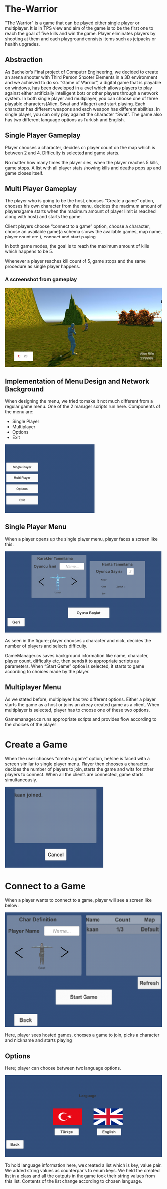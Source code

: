 # The-Warrior
"The Warrior" is a game that can be played either single player or multiplayer. It
is in TPS view and aim of the game is to be the first one to reach the goal of five kills
and win the game. Player eliminates players by shooting at them and each playground
consists items such as jetpacks or health upgrades.

## Abstraction
As Bachelor’s Final project of Computer Engineering, we decided to create an
arena shooter with Third Person Shooter Elements in a 3D environment and we
achieved to do so. “Game of Warrior”, a digital game that is playable on windows, has
been developed in a level which allows players to play against either artificially
intelligent bots or other players through a network system. In both single player and
multiplayer, you can choose one of three playable characters(Alien, Swat and Villager)
and start playing. Each character has different weapons and each weapon has different
abilities. In single player, you can only play against the character “Swat”. The game
also has two different language options as Turkish and English.

## Single Player Gameplay
Player chooses a character, decides on player count on the map which is between 2 and
4. Difficulty is selected and game starts.

No matter how many times the player dies, when the player reaches 5 kills, game stops.
A list with all player stats showing kills and deaths pops up and game closes itself.

## Multi Player Gameplay
The player who is going to be the host, chooses “Create a game” option, chooses his
own character from the menu, decides the maximum amount of players(game starts
when the maximum amount of player limit is reached along with host) and starts the
game.

Client players choose “connect to a game” option, choose a character, choose an
available game(a schema shows the available games, map name, player count etc.),
connect and start playing.

In both game modes, the goal is to reach the maximum amount of kills which happens
to be 5.

Whenever a player reaches kill count of 5, game stops and the same procedure as single
player happens.

### A screenshot from gameplay
<img src="https://raw.githubusercontent.com/ksavas/The-Warrior/master/w1.png">

## Implementation of Menu Design and Network Background
When designing the menu, we tried to make it not much different from a regular game
menu. One of the 2 manager scripts run here.
Components of the menu are:
- Single Player
- Multiplayer
- Options
- Exit

<img src="https://raw.githubusercontent.com/ksavas/The-Warrior/master/w2.png">

## Single Player Menu
When a player opens up the single player menu, player faces a screen like this:

<img src="https://raw.githubusercontent.com/ksavas/The-Warrior/master/w3.png">

As seen in the figure; player chooses a character and nick, decides the number of
players and selects difficulty.

GameManager.cs saves background information like name, character, player count,
difficulty etc. then sends it to appropriate scripts as parameters. When “Start Game”
option is selected, it starts to game according to choices made by the player.

## Multiplayer Menu
As we stated before, multiplayer has two different options. Either a player starts the
game as a host or joins an alreay created game as a client. When multiplayer is selected,
player has to choose one of these two options.

Gamemanager.cs runs appropriate scripts and provides flow according to the choices of
the player

# Create a Game
When the user chooses “create a game” option, he/she is faced with a screen similar to
single player menu. Player then chooses a character, decides the number of players to
join, starts the game and wits for other players to connect. When all the clients are
connected, game starts simultaneously.

<img src="https://raw.githubusercontent.com/ksavas/The-Warrior/master/w4.png">

# Connect to a Game
When a player wants to connect to a game, player will see a screen like below:

<img src="https://raw.githubusercontent.com/ksavas/The-Warrior/master/w5.png">

Here, player sees hosted games, chooses a game to join, picks a character and nickname
and starts playing

## Options
Here; player can choose between two language options.

<img src="https://raw.githubusercontent.com/ksavas/The-Warrior/master/w6.png">

To hold language information here, we created a list which is key, value pair. We added
string values as counterparts to enum keys. We held the created list in a class and all
the outputs in the game took their string values from this list. Contents of the list change
according to chosen language.
